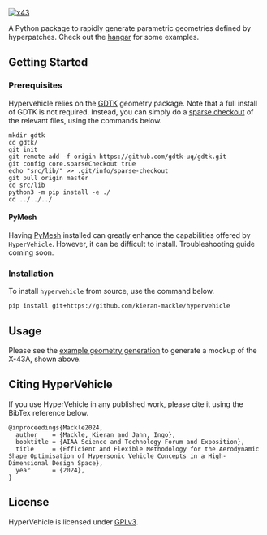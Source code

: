 [![x43](docs/source/images/logo-dark.png)](docs/hangar.md)

A Python package to rapidly generate parametric geometries
defined by hyperpatches. Check out the 
[hangar](docs/source/hangar.md) for some examples.


## Getting Started

### Prerequisites
Hypervehicle relies on the [GDTK](https://github.com/gdtk-uq/gdtk) geometry 
package. Note that a full install of GDTK is not required. Instead, you can simply do a 
[sparse checkout](https://stackoverflow.com/questions/600079/how-do-i-clone-a-subdirectory-only-of-a-git-repository)
of the relevant files, using the commands below.

```
mkdir gdtk
cd gdtk/
git init
git remote add -f origin https://github.com/gdtk-uq/gdtk.git
git config core.sparseCheckout true
echo "src/lib/" >> .git/info/sparse-checkout
git pull origin master
cd src/lib
python3 -m pip install -e ./
cd ../../../
```

#### PyMesh

Having [PyMesh](https://github.com/PyMesh/PyMesh) installed can greatly enhance the capabilities
offered by `HyperVehicle`. However, it can be difficult to install. Troubleshooting 
guide coming soon.


### Installation

To install `hypervehicle` from source, use the command below.

```
pip install git+https://github.com/kieran-mackle/hypervehicle
```

## Usage
Please see the [example geometry generation](docs/source/examples/x43.md) 
to generate a mockup of the X-43A, shown above.


## Citing HyperVehicle
If you use HyperVehicle in any published work, please cite it using the BibTex reference below.

```text
@inproceedings{Mackle2024,
  author    = {Mackle, Kieran and Jahn, Ingo},
  booktitle = {AIAA Science and Technology Forum and Exposition},
  title     = {Efficient and Flexible Methodology for the Aerodynamic Shape Optimisation of Hypersonic Vehicle Concepts in a High-Dimensional Design Space},
  year      = {2024},
}
```

## License
HyperVehicle is licensed under [GPLv3](COPYING).
